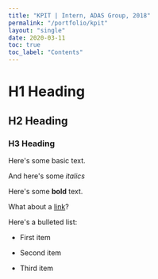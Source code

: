 ```yaml
---
title: "KPIT | Intern, ADAS Group, 2018"
permalink: "/portfolio/kpit"
layout: "single"
date: 2020-03-11
toc: true
toc_label: "Contents"
---
```


# H1 Heading

## H2 Heading

### H3 Heading

Here's some basic text.

And here's some *italics*

Here's some **bold** text.

What about a [link](https://github.com/karthikkalidas)?

Here's a bulleted list:
* First item
+ Second item
- Third item
